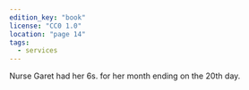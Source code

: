 ```yaml
---
edition_key: "book"
license: "CC0 1.0"
location: "page 14"
tags:
  - services
---
```

Nurse Garet had her 6s. for her month ending on
the 20th day.
